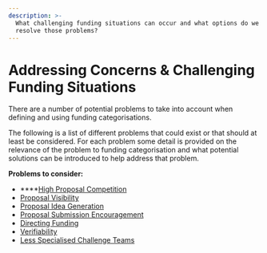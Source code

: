 ```yaml
---
description: >-
  What challenging funding situations can occur and what options do we have to
  resolve those problems?
---
```


# Addressing Concerns & Challenging Funding Situations

There are a number of potential problems to take into account when defining and using funding categorisations.

The following is a list of different problems that could exist or that should at least be considered. For each problem some detail is provided on the relevance of the problem to funding categorisation and what potential solutions can be introduced to help address that problem.



**Problems to consider:**

* ****[High Proposal Competition](high-proposal-competition/)&#x20;
* [Proposal Visibility](low-proposal-visibility.md)
* [Proposal Idea Generation](reducing-idea-generation.md)
* [Proposal Submission Encouragement](decreased-proposal-submission-encouragement.md)
* [Directing Funding](difficulty-directing-funding.md)
* [Verifiability](lower-verifiability.md)
* [Less Specialised Challenge Teams](less-specialised-challenge-teams.md)
